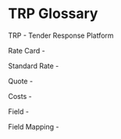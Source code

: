 # TRP Glossary

TRP - Tender Response Platform

Rate Card -&#x20;

Standard Rate -&#x20;

Quote -&#x20;

Costs -&#x20;

Field -&#x20;

Field Mapping -&#x20;
